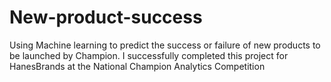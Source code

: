 # New-product-success
Using Machine learning to predict the success or failure of new products to be launched by Champion.
I successfully completed this project for HanesBrands at the National Champion Analytics Competition
